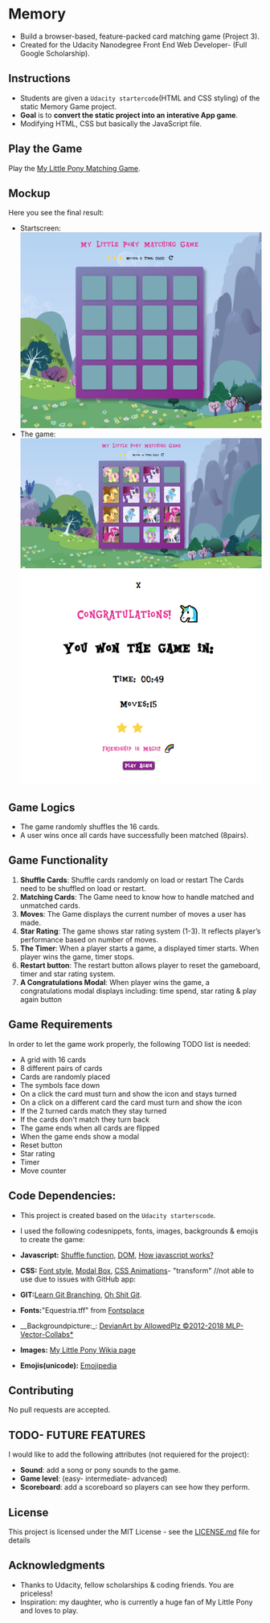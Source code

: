 # Memory
- Build a browser-based, feature-packed card matching game (Project 3).
- Created for the Udacity Nanodegree Front End Web Developer- (Full Google Scholarship).

## Instructions
- Students are given a `Udacity startercode`(HTML and CSS styling) of the static Memory Game project.
- __Goal__ is to __convert the static project into an interative App game__. 
- Modifying HTML, CSS but basically the JavaScript file.

## Play the Game
Play the [My Little Pony Matching Game](https://dianavile.github.io/Memory/).

## Mockup
Here you see the final result:
- Startscreen:
![StartScreen](https://github.com/dianavile/Memory/blob/master/img/StartGame_Screen.png)
- The game:
![Game](https://github.com/dianavile/Memory/blob/master/img/My_Litle_Pony_Matching_Game.png)
![Modal](https://github.com/dianavile/Memory/blob/master/img/Modal.png)

## Game Logics
- The game randomly shuffles the 16 cards. 
- A user wins once all cards have successfully been matched (8pairs).

## Game Functionality
1. __Shuffle Cards__: Shuffle cards randomly on load or restart
The Cards need to be shuffled on load or restart.
2. __Matching Cards__: 
The Game need to know how to handle matched and unmatched cards.
3. __Moves__: The Game displays the current number of moves a user has made.
4. __Star Rating__: The game shows star rating system (1-3). It reflects player’s performance based on number of moves. 
5. __The Timer__: When a player starts a game, a displayed timer starts. When player wins the game, timer stops.
6. __Restart button__: The restart button allows player to reset the gameboard, timer and star rating system.
7. __A Congratulations Modal__: When player wins the game, a congratulations modal displays
including: time spend, star rating & play again button 

## Game Requirements
In order to let the game work properly, the following TODO list is needed:
- A grid with 16 cards
- 8 different pairs of cards
- Cards are randomly placed 
- The symbols face down
- On a click the card must turn and show the icon and stays turned
- On a click on a different card the card must turn and show the icon
- If the 2 turned cards match they stay turned
- If the cards don't match they turn back
- The game ends when all cards are flipped
- When the game ends show a modal
- Reset button
- Star rating
- Timer
- Move counter

## Code Dependencies:
- This project is created based on the `Udacity starterscode`.
- I used the following codesnippets, fonts, images, backgrounds & emojis to create the game:

- __Javascript:__ [Shuffle function](https://stackoverflow.com/questions/2450954/how-to-randomize-shuffle-a-javascript-array/2450976#2450976), [DOM](https://www.sitepoint.com/dom-manipulation-vanilla-javascript-no-jquery/), [How javascript works?](https://blog.sessionstack.com/how-does-javascript-actually-work-part-1-b0bacc073cf)
- __CSS:__ [Font style](https://www.w3schools.com/cssref/css3_pr_font-face_rule.asp), [Modal Box](https://www.w3schools.com/howto/howto_css_modals.asp), [CSS Animations](https://css-tricks.com/almanac/properties/a/animation/)- "transform"
//not able to use due to issues with GitHub app:
- __GIT:__[Learn Git Branching](https://learngitbranching.js.org/), [Oh Shit Git](http://ohshitgit.com/). 

- __Fonts:__"Equestria.tff" from [Fontsplace](http://www.fontsplace.com/equestria-free-font-download.html)
- __Backgroundpicture:_: [DevianArt by AllowedPlz ©2012-2018 MLP-Vector-Collabs*](https://orig00.deviantart.net/0ffb/f/2012/142/d/7/bg1small2_by_mlp_vector_collabs-d50sego.png)
- __Images:__ [My Little Pony Wikia page](http://mlp.wikia.com/wiki/My_Little_Pony_Friendship_is_Magic_Wiki) 
- __Emojis(unicode):__ [Emojipedia](https://emojipedia.org/)

## Contributing

No pull requests are accepted.

## TODO- FUTURE FEATURES

I would like to add the following attributes (not requiered for the project):

- __Sound__: add a song or pony sounds to the game.
- __Game level__: (easy- intermediate- advanced)
- __Scoreboard__: add a scoreboard so players can see how they perform.

## License

This project is licensed under the MIT License - see the [LICENSE.md](LICENSE.md) file for details

## Acknowledgments

* Thanks to Udacity, fellow scholarships & coding friends. You are priceless!
* Inspiration: my daughter, who is currently a huge fan of My Little Pony and loves to play.
